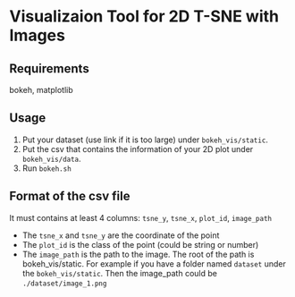 # Visualizaion Tool for 2D T-SNE with Images
## Requirements
bokeh, matplotlib
## Usage
1. Put your dataset (use link if it is too large) under `bokeh_vis/static`.
2. Put the csv that contains the information of your 2D plot under `bokeh_vis/data`.
3. Run `bokeh.sh`
## Format of the csv file
It must contains at least 4 columns: `tsne_y`, `tsne_x`, `plot_id`, `image_path`

* The `tsne_x` and `tsne_y` are the coordinate of the point
* The `plot_id` is the class of the point (could be string or number)
* The `image_path` is the path to the image. The root of the path is bokeh_vis/static. For example if you have a folder named `dataset` under the `bokeh_vis/static`. Then the image_path could be `./dataset/image_1.png` 
